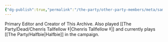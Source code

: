 ```yaml
---
{"dg-publish":true,"permalink":"/the-party/other-party-members/meta/sam-gallon/","tags":["Player"],"noteIcon":"","created":"2024-10-09T11:46:10.998+01:00","updated":"2024-12-25T19:02:13.308+00:00"}
---
```


Primary Editor and Creator of This Archive. Also played [[The Party/Dead/Chenris Tallfellow ‡\|Chenris Tallfellow ‡]] and currently plays [[The Party/Halfbie\|Halfbie]] in the campaign. 